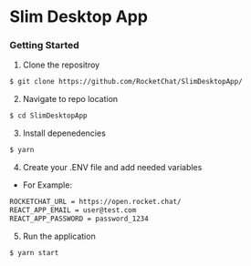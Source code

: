 # Slim Desktop App
### Getting Started

1. Clone the repositroy
```sh
$ git clone https://github.com/RocketChat/SlimDesktopApp/
```

2. Navigate to repo location
```sh
$ cd SlimDesktopApp
```

3. Install depenedencies
```sh
$ yarn
```

4. Create your .ENV file and add needed variables 
- For Example:
```sh
ROCKETCHAT_URL = https://open.rocket.chat/
REACT_APP_EMAIL = user@test.com
REACT_APP_PASSWORD = password_1234
```

5. Run the application
```sh
$ yarn start
```
